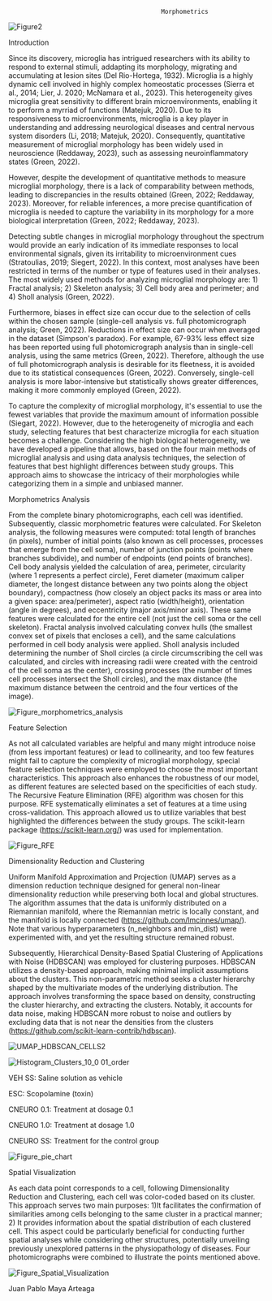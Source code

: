                                               Morphometrics
![Figure2](https://github.com/Maya-Arteaga/Morphology/assets/70504322/535a6904-bc08-41b2-868b-7b4577c1b260)


Introduction 

Since its discovery, microglia has intrigued researchers with its ability to respond to external stimuli, addapting its morphology, 
migrating and accumulating at lesion sites (Del Rio-Hortega, 1932). Microglia is a highly dynamic cell involved in highly complex 
homeostatic processes (Sierra et al., 2014; Lier, J. 2020; McNamara et al., 2023). This heterogeneity gives microglia great sensitivity
to different brain microenvironments, enabling it to perform a myrriad of functions (Matejuk, 2020). Due to its responsiveness to 
microenvironments, microglia is a key player in understanding and addressing neurological diseases and central nervous system 
disorders (Li, 2018; Matejuk, 2020). Consequently, quantitative measurement of microglial morphology has been widely used in 
neuroscience (Reddaway, 2023), such as assessing neuroinflammatory states (Green, 2022).

However, despite the development of quantitative methods to measure microglial morphology, there is a lack of comparability between
methods, leading to discrepancies in the results obtained (Green, 2022; Reddaway, 2023). Moreover, for reliable inferences, a more
precise quantification of microglia is needed to capture the variability in its morphology for a more biological interpretation 
(Green, 2022; Reddaway, 2023).

Detecting subtle changes in microglial morphology throughout the spectrum would provide an early indication of its immediate responses to
local environmental signals, given its irritability to microenvironment cues (Stratoulias, 2019; Siegert, 2022). In this context, most 
analyses have been restricted in terms of the number or type of features used in their analyses. The most widely used methods for analyzing
microglial morphology are: 1) Fractal analysis; 2) Skeleton analysis; 3) Cell body area and perimeter; and 4) Sholl analysis (Green, 2022).

Furthermore, biases in effect size can occur due to the selection of cells within the chosen sample (single-cell analysis vs. full photomicrograph
analysis; Green, 2022). Reductions in effect size can occur when averaged in the dataset (Simpson's paradox). For example, 67-93% less effect size
has been reported using full photomicrograph analysis than in single-cell analysis, using the same metrics (Green, 2022). Therefore, although 
the use of full photomicrograph analysis is desirable for its fleetness, it is avoided due to its statistical consequences (Green, 2022). 
Conversely, single-cell analysis is more labor-intensive but statistically shows greater differences, making it more commonly employed (Green, 2022).

To capture the complexity of microglial morphology, it's essential to use the fewest variables that provide the maximum amount of information possible 
(Siegart, 2022). However, due to the heterogeneity of microglia and each study, selecting features that best characterize microglia for each situation 
becomes a challenge. Considering the high biological heterogeneity, we have developed a pipeline that allows, based on the four main methods of microglial 
analysis and using data analysis techniques, the selection of features that best highlight differences between study groups. This approach aims to showcase
the intricacy of their morphologies while categorizing them in a simple and unbiased manner.



Morphometrics Analysis

From the complete binary photomicrographs, each cell was identified. Subsequently, classic morphometric features were calculated. For Skeleton analysis, the following measures were computed: total length of branches (in pixels), number of initial points (also known as cell processes, processes that emerge from the cell soma), number of junction points (points where branches subdivide), and number of endpoints (end points of branches). Cell body analysis yielded the calculation of area, perimeter, circularity (where 1 represents a perfect circle), Feret diameter (maximum caliper diameter, the longest distance between any two points along the object boundary), compactness (how closely an object packs its mass or area into a given space: area/perimeter), aspect ratio (width/height), orientation (angle in degrees), and eccentricity (major axis/minor axis). These same features were calculated for the entire cell (not just the cell soma or the cell skeleton). Fractal analysis involved calculating convex hulls (the smallest convex set of pixels that encloses a cell), and the same calculations performed in cell body analysis were applied. Sholl analysis included determining the number of Sholl circles (a circle circumscribing the cell was calculated, and circles with increasing radii were created with the centroid of the cell soma as the center), crossing processes (the number of times cell processes intersect the Sholl circles), and the max distance (the maximum distance between the centroid and the four vertices of the image).


![Figure_morphometrics_analysis](https://github.com/Maya-Arteaga/Morphology/assets/70504322/392bee59-ea66-49a3-a3b7-fa9d979b8e75)




Feature Selection

As not all calculated variables are helpful and many might introduce noise (from less important features) or lead to collinearity, and too few features might fail to capture the complexity of microglial morphology, special feature selection techniques were employed to choose the most important characteristics. This approach also enhances the robustness of our model, as different features are selected based on the specificities of each study. The Recursive Feature Elimination (RFE) algorithm was chosen for this purpose. RFE systematically eliminates a set of features at a time using cross-validation. This approach allowed us to utilize variables that best highlighted the differences between the study groups. The scikit-learn package (https://scikit-learn.org/) was used for implementation.


![Figure_RFE](https://github.com/Maya-Arteaga/Morphology/assets/70504322/c50ff3f4-bd54-42e9-b8a5-cdf13ba0bafe)



Dimensionality Reduction and Clustering

Uniform Manifold Approximation and Projection (UMAP) serves as a dimension reduction technique designed for general non-linear dimensionality reduction while preserving both local and global structures. The algorithm assumes that the data is uniformly distributed on a Riemannian manifold, where the Riemannian metric is locally constant, and the manifold is locally connected (https://github.com/lmcinnes/umap/). Note that various hyperparameters (n_neighbors and min_dist) were experimented with, and yet the resulting structure remained robust.

Subsequently, Hierarchical Density-Based Spatial Clustering of Applications with Noise (HDBSCAN) was employed for clustering purposes. HDBSCAN utilizes a density-based approach, making minimal implicit assumptions about the clusters. This non-parametric method seeks a cluster hierarchy shaped by the multivariate modes of the underlying distribution. The approach involves transforming the space based on density, constructing the cluster hierarchy, and extracting the clusters. Notably, it accounts for data noise, making HDBSCAN more robust to noise and outliers by excluding data that is not near the densities from the clusters (https://github.com/scikit-learn-contrib/hdbscan).

![UMAP_HDBSCAN_CELLS2](https://github.com/Maya-Arteaga/Morphology/assets/70504322/ccab3478-0ad0-4d50-9b80-f754a08a884b)

![Histogram_Clusters_10_0 01_order](https://github.com/Maya-Arteaga/Morphology/assets/70504322/0d680224-681e-4e12-b9ed-d03076d19c85)

VEH SS: Saline solution as vehicle

ESC: Scopolamine (toxin)

CNEURO 0.1: Treatment at dosage 0.1

CNEURO 1.0: Treatment at dosage 1.0

CNEURO SS: Treatment for the control group

![Figure_pie_chart](https://github.com/Maya-Arteaga/Morphology/assets/70504322/5641aba8-031c-49ac-8915-a2a0c6e28c61)


Spatial Visualization

As each data point corresponds to a cell, following Dimensionality Reduction and Clustering, each cell was color-coded based on its cluster. This approach serves two main purposes: 1)It facilitates the confirmation of similarities among cells belonging to the same cluster in a practical manner; 2) It provides information about the spatial distribution of each clustered cell. This aspect could be particularly beneficial for conducting further spatial analyses while considering other structures, potentially unveiling previously unexplored patterns in the physiopathology of diseases. Four photomicrographs were combined to illustrate the points mentioned above.



![Figure_Spatial_Visualization](https://github.com/Maya-Arteaga/Morphology/assets/70504322/ffa50504-7b4d-451d-b38c-6c75bfdea2a4)


Juan Pablo Maya Arteaga
